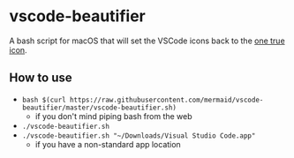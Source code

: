 # vscode-beautifier
A bash script for macOS that will set the VSCode icons back to the [one true icon](https://github.com/Leedehai/nostalgia-vscode).

## How to use
- `bash $(curl https://raw.githubusercontent.com/mermaid/vscode-beautifier/master/vscode-beautifier.sh)`
  - if you don't mind piping bash from the web
- `./vscode-beautifier.sh`
- `./vscode-beautifier.sh "~/Downloads/Visual Studio Code.app"`
  - if you have a non-standard app location
